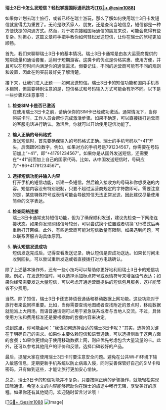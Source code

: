 **瑞士3日卡怎么发短信？轻松掌握国际通讯技巧[[TG💪+ @esim1088](https://t.me/s/esim1088)]**

如果你计划去瑞士旅行，或者已经在瑞士游玩，那么了解如何使用瑞士3日卡发短信就显得尤为重要了。无论是联系家人、朋友，还是查询当地信息，短信都是一种方便快捷的沟通方式。然而，对于初次接触国际通信的朋友来说，可能会觉得有些复杂。别担心，这篇文章将手把手教你如何轻松发送短信，让你在瑞士的旅程更加顺畅。

首先，我们来聊聊瑞士3日卡的基本情况。瑞士3日卡通常是由各大运营商提供的短期流量和通话套餐，适用于短期游客。这类卡的优点是价格实惠、使用方便，并且可以在短时间内满足你的通信需求。但要记住，不同的运营商可能有不同的规则和设置，因此在购买前最好先了解清楚。

接下来，让我们进入正题——如何发送短信。瑞士3日卡的短信功能和国内手机基本相同，但需要特别注意的是，短信格式和号码输入方式可能会有所不同。以下是一些步骤和注意事项：

1. **检查SIM卡是否已激活**  
   在使用瑞士3日卡之前，请确保你的SIM卡已经成功激活。通常情况下，当你购买卡时，工作人员会帮你完成激活步骤。如果不确定，可以直接拨打运营商的客服电话进行确认。激活后，你就可以开始使用短信功能了。

2. **输入正确的号码格式**  
   发送短信时，首先要确保输入的号码格式正确。瑞士的手机号码以“+41”开头，后面跟9位数字。例如，如果对方的手机号是791234567，你需要在号码前加上“+41”，即“+41791234567”。如果你是从国外发送短信，还需要在“+41”前面加上自己的国家代码。比如，从中国发送短信时，号码应为“+86+41791234567”。

3. **选择短信功能并输入内容**  
   打开手机的短信功能，新建一条短信，然后输入接收方的号码和你想发送的内容。短信内容没有特别限制，只要不超过运营商规定的字符数即可。需要注意的是，某些特殊符号或表情可能会导致短信无法正常发送，因此建议尽量使用简单的文字表达。

4. **检查网络连接**  
   瑞士3日卡通常支持短信功能，但为了确保顺利发送，建议先检查一下网络连接状态。如果你发现网络信号较弱，可以尝试换个位置或者切换飞行模式后再重新打开网络。此外，有些运营商可能对短信数量有限制，如果遇到问题，可以联系客服咨询具体原因。

5. **确认短信发送成功**  
   短信发送完成后，记得查看发送记录，确认短信是否成功送达。如果长时间未收到回执，可以尝试重新发送或者直接拨打对方电话确认。

除了上述基本操作外，还有一些小技巧可以帮助你更好地利用瑞士3日卡的短信功能。例如，在发送短信时，可以选择添加标点符号或表情符号来增强语气表达；如果你经常需要发送大量短信，可以考虑开通运营商提供的短信包月服务，这样能节省不少费用。

当然，除了短信，瑞士3日卡还支持语音通话和移动数据上网功能。这些功能对于旅行者来说同样重要。比如，当你需要查询地图或者查找附近的景点时，移动数据就能派上大用场。而语音通话则可以用于紧急联系或者与当地人交流。不过，具体使用方法和费用标准还是要根据你的套餐内容来决定。

说到这里，你可能会问：“我该如何选择合适的瑞士3日卡呢？”其实，选择的关键在于明确自己的需求。如果你主要依赖短信和语音通话，可以选择侧重于这两方面的套餐；如果你更倾向于使用移动数据上网，则应优先考虑包含大量流量的卡。此外，还可以参考其他用户的评价和反馈，选择口碑较好的产品。

最后，提醒大家在使用瑞士3日卡时要注意安全问题。避免在公共Wi-Fi环境下输入敏感信息，定期更新手机系统以防止病毒入侵，同时妥善保管好自己的SIM卡和密码。只有做到这些，才能让旅行更加安心愉快。

总之，瑞士3日卡的短信功能并不复杂，只要按照正确的步骤操作，就能轻松实现国际通讯。希望本文的内容能够帮助你在瑞士的旅途中畅行无阻，享受美好的旅程。如果你还有其他疑问，欢迎随时留言讨论哦！

[[TG💪+ @esim1088](https://t.me/s/esim1088) ![Image](https://i.postimg.cc/4NQfJmqS/Snipaste-2025-05-13-00-14-12.png)]